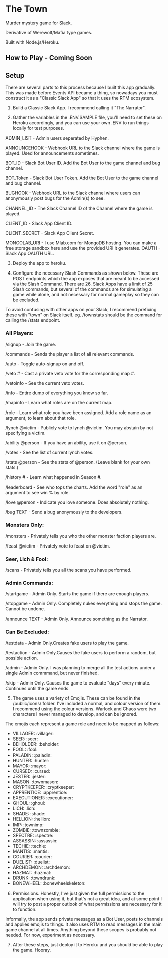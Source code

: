 # The Town

Murder mystery game for Slack. 

Derivative of Werewolf/Mafia type games.

Built with Node.js/Heroku.

## How to Play - Coming Soon

## Setup

There are several parts to this process because I built this app gradually. This was made before Events API became a thing, so nowadays you must construct it as a "Classic Slack App" so that it uses the RTM ecosystem.

1. Build a Classic Slack App. I recommend calling it "The Narrator".

2. Gather the variables in the .ENV.SAMPLE file, you'll need to set these on Heroku accordingly, and you can use your own .ENV to run things locally for test purposes.

ADMIN_LIST - Admin users seperated by Hyphen.

ANNOUNCEHOOK - Webhook URL to the Slack channel where the game is played. Used for announcements sometimes.

BOT_ID - Slack Bot User ID. Add the Bot User to the game channel and bug channel.

BOT_Token - Slack Bot User Token. Add the Bot User to the game channel and bug channel.

BUGHOOK - Webhook URL to the Slack channel where users can anonymously post bugs for the Admin(s) to see.

CHANNEL_ID - The Slack Channel ID of the Channel where the game is played.

CLIENT_ID - Slack App Client ID.

CLIENT_SECRET - Slack App Client Secret.

MONGOLAB_URI - I use Mlab.com for MongoDB hosting. You can make a free storage sandbox here and use the provided URI it generates.
OAUTH - Slack App OAUTH URL.

3. Deploy the app to heroku.

4. Configure the necessary Slash Commands as shown below. These are POST endpoints which the app exposes that are meant to be accessed via the Slash Command. There are 26. Slack Apps have a limit of 25 Slash commands, but several of the commands are for simulating a game while alone, and not necessary for normal gameplay so they can be excluded.

To avoid confusing with other apps on your Slack, I recommend prefixing these with "town" on Slack itself. eg. /townstats should be the command for calling the /stats endpoint.

### All Players: 

/signup - Join the game.

/commands - Sends the player a list of all relevant commands.

/auto - Toggle auto-signup on and off.

/veto # - Cast a private veto vote for the corresponding map #.

/vetoinfo - See the current veto votes.

/info - Entire dump of everything you know so far.

/mapinfo - Learn what roles are on the current map.

/role - Learn what role you have been assigned. Add a role name as an argument, to learn about that role.

/lynch @victim - Publicly vote to lynch @victim. You may abstain by not specifying a victim.

/ability @person - If you have an ability, use it on @person.

/votes - See the list of current lynch votes.

/stats @person - See the stats of @person. (Leave blank for your own stats.)

/history # - Learn what happened in Season #.

/leaderboard - See who tops the charts. Add the word "role" as an argument to see win % by role.

/love @person - Indicate you love someone. Does absolutely nothing.

/bug TEXT - Send a bug anonymously to the developers.

### Monsters Only:

/monsters - Privately tells you who the other monster faction players are.

/feast @victim - Privately vote to feast on @victim.

### Seer, Lich & Fool:

/scans - Privately tells you all the scans you have performed.

### Admin Commands:

/startgame - Admin Only. Starts the game if there are enough players.

/stopgame - Admin Only. Completely nukes everything and stops the game. Cannot be undone.

/announce TEXT - Admin Only. Announce something as the Narrator.

### Can Be Excluded:

/testdata - Admin Only.Creates fake users to play the game. 

/testaction - Admin Only.Causes the fake users to perform a random, but possible action.

/admin - Admin Only. I was planning to merge all the test actions under a single Admin commmand, but never finished.

/skip - Admin Only. Causes the game to evaluate "days" every minute. Continues until the game ends. 

5. The game uses a variety of Emojis. These can be found in the /public/icons/ folder. I've included a normal, and colour version of them. I recommend using the colour versions. Warlock and Chaos were two characters I never managed to develop, and can be ignored.

The emojis each represent a game role and need to be mapped as follows:
* VILLAGER: :villager:
* SEER: :seer:
* BEHOLDER: :beholder:
* FOOL: :fool:
* PALADIN: :paladin:
* HUNTER: :hunter:
* MAYOR: :mayor:
* CURSED: :cursed:
* JESTER: :jester:
* MASON: :townmason:
* CRYPTKEEPER: :cryptkeeper:
* APPRENTICE: :apprentice:
* EXECUTIONER: :executioner:
* GHOUL: :ghoul:
* LICH: :lich:
* SHADE: :shade:
* HELLION: :hellion:
* IMP: :townimp:
* ZOMBIE: :townzombie:
* SPECTRE: :spectre:
* ASSASSIN: :assassin:
* TECHIE: :techie:
* MANTIS: :mantis:
* COURIER: :courier:
* DUELIST: :duelist:
* ARCHDEMON: :archdemon:
* HAZMAT: :hazmat:
* DRUNK: :towndrunk:
* BONEWHEEL: :bonewheelskeleton:

6. Permissions. Honestly, I've just given the full permissions to the application when using it, but that's not a great idea, and at some point I will try to post a proper outlook of what permissions are necessary for it to function. 

Informally, the app sends private messages as a Bot User, posts to channels and applies emojis to things. It also uses RTM to read messages in the main game channel at all times. Anything beyond these scopes is probably not needed. For now, experiment as necessary.

7. After these steps, just deploy it to Heroku and you should be able to play the game. Hooray.

